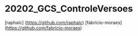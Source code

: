 # 20202_GCS_ControleVersoes
[raphalc] (https://github.com/raphalc)
[fabricio-moraes] (https://github.com/fabricio-moraes)

